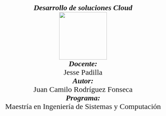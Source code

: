 <p align="center">
<FONT FACE="times new roman" SIZE=5>
<i><b>Desarrollo de soluciones Cloud</b></i>
<br>
<img src="https://www.acofi.edu.co/eiei2018/wp-content/uploads/2018/01/Logo-Universidad-de-los-Andes-web.jpg"
width="150" height="150">
</img>
<br>
<i><b>Docente:</b></i>
<br> 
Jesse Padilla
<br>
<i><b>Autor:</b></i>
<br>
Juan Camilo Rodríguez Fonseca
<br>
<i><b>Programa:</b></i>
<br>
Maestría en Ingeniería de Sistemas y Computación
<br>
